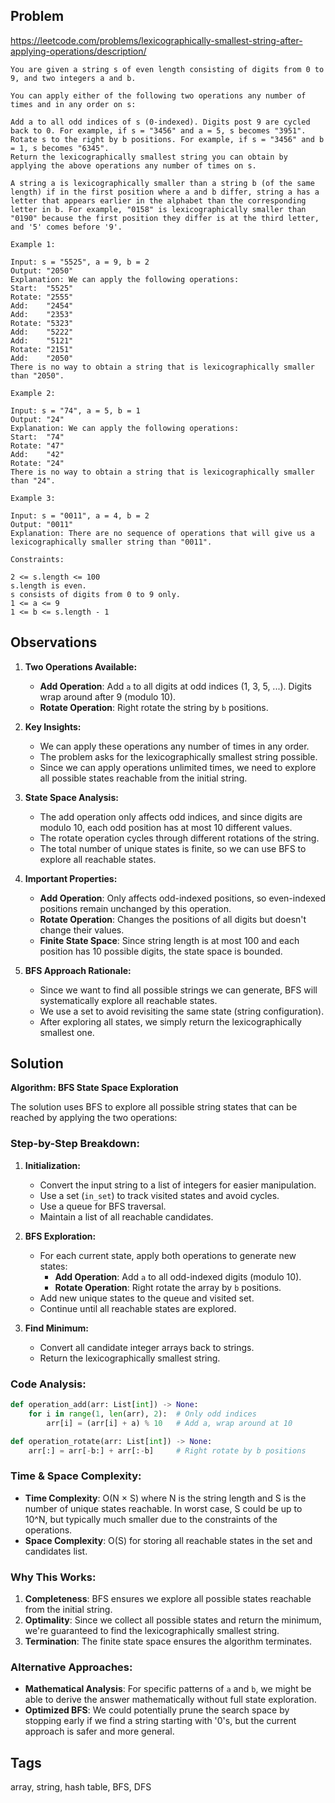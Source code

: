 ## Problem

https://leetcode.com/problems/lexicographically-smallest-string-after-applying-operations/description/

```
You are given a string s of even length consisting of digits from 0 to 9, and two integers a and b.

You can apply either of the following two operations any number of times and in any order on s:

Add a to all odd indices of s (0-indexed). Digits post 9 are cycled back to 0. For example, if s = "3456" and a = 5, s becomes "3951".
Rotate s to the right by b positions. For example, if s = "3456" and b = 1, s becomes "6345".
Return the lexicographically smallest string you can obtain by applying the above operations any number of times on s.

A string a is lexicographically smaller than a string b (of the same length) if in the first position where a and b differ, string a has a letter that appears earlier in the alphabet than the corresponding letter in b. For example, "0158" is lexicographically smaller than "0190" because the first position they differ is at the third letter, and '5' comes before '9'.

Example 1:

Input: s = "5525", a = 9, b = 2
Output: "2050"
Explanation: We can apply the following operations:
Start:  "5525"
Rotate: "2555"
Add:    "2454"
Add:    "2353"
Rotate: "5323"
Add:    "5222"
Add:    "5121"
Rotate: "2151"
Add:    "2050"​​​​​
There is no way to obtain a string that is lexicographically smaller than "2050".

Example 2:

Input: s = "74", a = 5, b = 1
Output: "24"
Explanation: We can apply the following operations:
Start:  "74"
Rotate: "47"
​​​​​​​Add:    "42"
​​​​​​​Rotate: "24"​​​​​​​​​​​​
There is no way to obtain a string that is lexicographically smaller than "24".

Example 3:

Input: s = "0011", a = 4, b = 2
Output: "0011"
Explanation: There are no sequence of operations that will give us a lexicographically smaller string than "0011".

Constraints:

2 <= s.length <= 100
s.length is even.
s consists of digits from 0 to 9 only.
1 <= a <= 9
1 <= b <= s.length - 1
```

## Observations

1. **Two Operations Available:**
   - **Add Operation**: Add `a` to all digits at odd indices (1, 3, 5, ...). Digits wrap around after 9 (modulo 10).
   - **Rotate Operation**: Right rotate the string by `b` positions.

2. **Key Insights:**
   - We can apply these operations any number of times in any order.
   - The problem asks for the lexicographically smallest string possible.
   - Since we can apply operations unlimited times, we need to explore all possible states reachable from the initial string.

3. **State Space Analysis:**
   - The add operation only affects odd indices, and since digits are modulo 10, each odd position has at most 10 different values.
   - The rotate operation cycles through different rotations of the string.
   - The total number of unique states is finite, so we can use BFS to explore all reachable states.

4. **Important Properties:**
   - **Add Operation**: Only affects odd-indexed positions, so even-indexed positions remain unchanged by this operation.
   - **Rotate Operation**: Changes the positions of all digits but doesn't change their values.
   - **Finite State Space**: Since string length is at most 100 and each position has 10 possible digits, the state space is bounded.

5. **BFS Approach Rationale:**
   - Since we want to find all possible strings we can generate, BFS will systematically explore all reachable states.
   - We use a set to avoid revisiting the same state (string configuration).
   - After exploring all states, we simply return the lexicographically smallest one.

## Solution

**Algorithm: BFS State Space Exploration**

The solution uses BFS to explore all possible string states that can be reached by applying the two operations:

### Step-by-Step Breakdown:

1. **Initialization:**
   - Convert the input string to a list of integers for easier manipulation.
   - Use a set (`in_set`) to track visited states and avoid cycles.
   - Use a queue for BFS traversal.
   - Maintain a list of all reachable candidates.

2. **BFS Exploration:**
   - For each current state, apply both operations to generate new states:
     - **Add Operation**: Add `a` to all odd-indexed digits (modulo 10).
     - **Rotate Operation**: Right rotate the array by `b` positions.
   - Add new unique states to the queue and visited set.
   - Continue until all reachable states are explored.

3. **Find Minimum:**
   - Convert all candidate integer arrays back to strings.
   - Return the lexicographically smallest string.

### Code Analysis:

```python
def operation_add(arr: List[int]) -> None:
    for i in range(1, len(arr), 2):  # Only odd indices
        arr[i] = (arr[i] + a) % 10   # Add a, wrap around at 10

def operation_rotate(arr: List[int]) -> None:
    arr[:] = arr[-b:] + arr[:-b]     # Right rotate by b positions
```

### Time & Space Complexity:

- **Time Complexity**: O(N × S) where N is the string length and S is the number of unique states reachable. In worst case, S could be up to 10^N, but typically much smaller due to the constraints of the operations.
- **Space Complexity**: O(S) for storing all reachable states in the set and candidates list.

### Why This Works:

1. **Completeness**: BFS ensures we explore all possible states reachable from the initial string.
2. **Optimality**: Since we collect all possible states and return the minimum, we're guaranteed to find the lexicographically smallest string.
3. **Termination**: The finite state space ensures the algorithm terminates.

### Alternative Approaches:

- **Mathematical Analysis**: For specific patterns of `a` and `b`, we might be able to derive the answer mathematically without full state exploration.
- **Optimized BFS**: We could potentially prune the search space by stopping early if we find a string starting with '0's, but the current approach is safer and more general.

## Tags

array, string, hash table, BFS, DFS